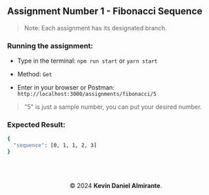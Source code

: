 ## Assignment Number 1 - Fibonacci Sequence
>Note: Each assignment has its designated branch.

### Running the assignment:
- Type in the terminal: `npm run start` or `yarn start`

- Method: `Get`

- Enter in your browser or Postman: `http://localhost:3000/assignments/fibonacci/5`

>"5" is just a sample number, you can put your desired number.

### Expected Result:

```bash
{ 
  "sequence": [0, 1, 1, 2, 3] 
}
```
<br><br>
<div align="center">

 © 2024 **Kevin Daniel Almirante**.

</div>
